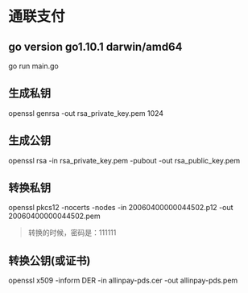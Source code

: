 # 通联支付

## go version go1.10.1 darwin/amd64

go run main.go

## 生成私钥

openssl genrsa -out rsa_private_key.pem 1024

## 生成公钥

openssl rsa -in rsa_private_key.pem -pubout -out rsa_public_key.pem

## 转换私钥

openssl pkcs12 -nocerts -nodes -in 20060400000044502.p12 -out 20060400000044502.pem

> 转换的时候，密码是：111111

## 转换公钥(或证书)

openssl x509 -inform DER -in allinpay-pds.cer -out allinpay-pds.pem

